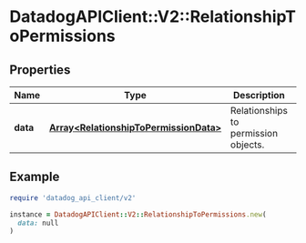 # DatadogAPIClient::V2::RelationshipToPermissions

## Properties

| Name | Type | Description | Notes |
| ---- | ---- | ----------- | ----- |
| **data** | [**Array&lt;RelationshipToPermissionData&gt;**](RelationshipToPermissionData.md) | Relationships to permission objects. | [optional] |

## Example

```ruby
require 'datadog_api_client/v2'

instance = DatadogAPIClient::V2::RelationshipToPermissions.new(
  data: null
)
```

